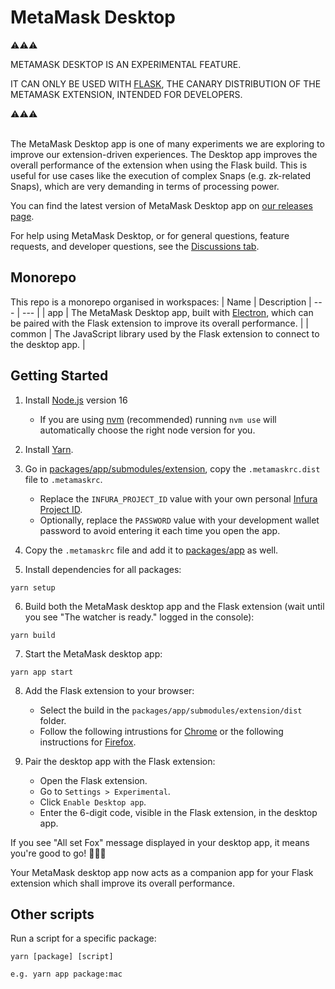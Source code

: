 # MetaMask Desktop

⚠️⚠️⚠️

METAMASK DESKTOP IS AN EXPERIMENTAL FEATURE.

IT CAN ONLY BE USED WITH [FLASK](https://metamask.io/flask/), THE CANARY DISTRIBUTION OF THE METAMASK EXTENSION, INTENDED FOR DEVELOPERS.

⚠️⚠️⚠️
<br><br>

The MetaMask Desktop app is one of many experiments we are exploring to improve our extension-driven experiences. The Desktop app improves the overall performance of the extension when using the Flask build.
This is useful for use cases like the execution of complex Snaps (e.g. zk-related Snaps), which are very demanding in terms of processing power.

You can find the latest version of MetaMask Desktop app on [our releases page](https://github.com/MetaMask/desktop/releases).

For help using MetaMask Desktop, or for general questions, feature requests, and developer questions, see the [Discussions tab](https://github.com/MetaMask/desktop/discussions).


## Monorepo

This repo is a monorepo organised in workspaces:
| Name | Description
| --- | --- |
| app | The MetaMask Desktop app, built with [Electron](https://www.electronjs.org/docs/latest), which can be paired with the Flask extension to improve its overall performance. |
| common | The JavaScript library used by the Flask extension to connect to the desktop app. |

## Getting Started

1. Install [Node.js](https://nodejs.org) version 16
   - If you are using [nvm](https://github.com/nvm-sh/nvm#installing-and-updating) (recommended) running `nvm use` will automatically choose the right node version for you.


2. Install [Yarn](https://yarnpkg.com/en/docs/install).


3. Go in [packages/app/submodules/extension](packages/app/submodules/extension), copy the `.metamaskrc.dist` file to `.metamaskrc`.
   - Replace the `INFURA_PROJECT_ID` value with your own personal [Infura Project ID](https://infura.io/docs).
   - Optionally, replace the `PASSWORD` value with your development wallet password to avoid entering it each time you open the app.


4. Copy the `.metamaskrc` file and add it to [packages/app](packages/app) as well.


5. Install dependencies for all packages:
```
yarn setup
```

6. Build both the MetaMask desktop app and the Flask extension (wait until you see "The watcher is ready." logged in the console):
```
yarn build
```

7. Start the MetaMask desktop app:
```
yarn app start
```

8. Add the Flask extension to your browser:
   - Select the build in the `packages/app/submodules/extension/dist` folder.
   - Follow the following intrustions for [Chrome](https://github.com/MetaMask/metamask-extension/blob/develop/docs/add-to-chrome.md) or the following instructions for [Firefox](https://github.com/MetaMask/metamask-extension/blob/develop/docs/add-to-firefox.md).

9. Pair the desktop app with the Flask extension:
   - Open the Flask extension.
   - Go to `Settings > Experimental`.
   - Click `Enable Desktop app`.
   - Enter the 6-digit code, visible in the Flask extension, in the desktop app.

If you see "All set Fox" message displayed in your desktop app, it means you're good to go! 🚀🚀🚀

Your MetaMask desktop app now acts as a companion app for your Flask extension which shall improve its overall performance.

## Other scripts

Run a script for a specific package:
```
yarn [package] [script]

e.g. yarn app package:mac
```
